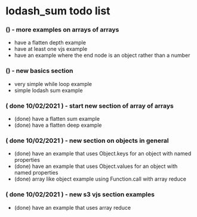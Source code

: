 # lodash_sum todo list

### () - more examples on arrays of arrays
* have a flatten depth example
* have at least one vjs example
* have an example where the end node is an object rather than a number

### () - new basics section
* very simple while loop example
* simple lodash sum example

### ( done 10/02/2021 ) - start new section of array of arrays
* (done) have a flatten sum example
* (done) have a flatten deep example

### ( done 10/02/2021 ) - new section on objects in general
* (done) have an example that uses Object.keys for an object with named properties
* (done) have an example that uses Object.values for an object with named properties
* (done) array like object example using Function.call with array reduce

### ( done 10/02/2021 ) - new s3 vjs section examples
* (done) have an example that uses array reduce
